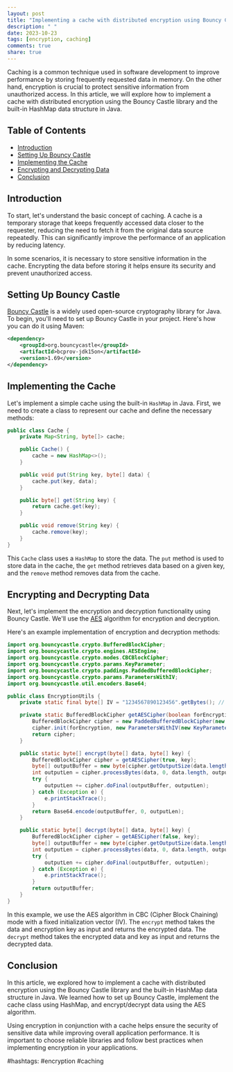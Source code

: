 ```yaml
---
layout: post
title: "Implementing a cache with distributed encryption using Bouncy Castle and HashMap in Java"
description: " "
date: 2023-10-23
tags: [encryption, caching]
comments: true
share: true
---
```


Caching is a common technique used in software development to improve performance by storing frequently requested data in memory. On the other hand, encryption is crucial to protect sensitive information from unauthorized access. In this article, we will explore how to implement a cache with distributed encryption using the Bouncy Castle library and the built-in HashMap data structure in Java.

## Table of Contents

- [Introduction](#introduction)
- [Setting Up Bouncy Castle](#setting-up-bouncy-castle)
- [Implementing the Cache](#implementing-the-cache)
- [Encrypting and Decrypting Data](#encrypting-and-decrypting-data)
- [Conclusion](#conclusion)

## Introduction

To start, let's understand the basic concept of caching. A cache is a temporary storage that keeps frequently accessed data closer to the requester, reducing the need to fetch it from the original data source repeatedly. This can significantly improve the performance of an application by reducing latency.

In some scenarios, it is necessary to store sensitive information in the cache. Encrypting the data before storing it helps ensure its security and prevent unauthorized access.

## Setting Up Bouncy Castle

[Bouncy Castle](https://www.bouncycastle.org/) is a widely used open-source cryptography library for Java. To begin, you'll need to set up Bouncy Castle in your project. Here's how you can do it using Maven:

```xml
<dependency>
    <groupId>org.bouncycastle</groupId>
    <artifactId>bcprov-jdk15on</artifactId>
    <version>1.69</version>
</dependency>
```

## Implementing the Cache

Let's implement a simple cache using the built-in `HashMap` in Java. First, we need to create a class to represent our cache and define the necessary methods:

```java
public class Cache {
    private Map<String, byte[]> cache;

    public Cache() {
        cache = new HashMap<>();
    }

    public void put(String key, byte[] data) {
        cache.put(key, data);
    }

    public byte[] get(String key) {
        return cache.get(key);
    }

    public void remove(String key) {
        cache.remove(key);
    }
}
```

This `Cache` class uses a `HashMap` to store the data. The `put` method is used to store data in the cache, the `get` method retrieves data based on a given key, and the `remove` method removes data from the cache.

## Encrypting and Decrypting Data

Next, let's implement the encryption and decryption functionality using Bouncy Castle. We'll use the [AES](https://en.wikipedia.org/wiki/Advanced_Encryption_Standard) algorithm for encryption and decryption.

Here's an example implementation of encryption and decryption methods:

```java
import org.bouncycastle.crypto.BufferedBlockCipher;
import org.bouncycastle.crypto.engines.AESEngine;
import org.bouncycastle.crypto.modes.CBCBlockCipher;
import org.bouncycastle.crypto.params.KeyParameter;
import org.bouncycastle.crypto.paddings.PaddedBufferedBlockCipher;
import org.bouncycastle.crypto.params.ParametersWithIV;
import org.bouncycastle.util.encoders.Base64;

public class EncryptionUtils {
    private static final byte[] IV = "1234567890123456".getBytes(); // Initialization Vector

    private static BufferedBlockCipher getAESCipher(boolean forEncryption, byte[] key) {
        BufferedBlockCipher cipher = new PaddedBufferedBlockCipher(new CBCBlockCipher(new AESEngine()));
        cipher.init(forEncryption, new ParametersWithIV(new KeyParameter(key), IV));
        return cipher;
    }

    public static byte[] encrypt(byte[] data, byte[] key) {
        BufferedBlockCipher cipher = getAESCipher(true, key);
        byte[] outputBuffer = new byte[cipher.getOutputSize(data.length)];
        int outputLen = cipher.processBytes(data, 0, data.length, outputBuffer, 0);
        try {
            outputLen += cipher.doFinal(outputBuffer, outputLen);
        } catch (Exception e) {
            e.printStackTrace();
        }
        return Base64.encode(outputBuffer, 0, outputLen);
    }

    public static byte[] decrypt(byte[] data, byte[] key) {
        BufferedBlockCipher cipher = getAESCipher(false, key);
        byte[] outputBuffer = new byte[cipher.getOutputSize(data.length)];
        int outputLen = cipher.processBytes(data, 0, data.length, outputBuffer, 0);
        try {
            outputLen += cipher.doFinal(outputBuffer, outputLen);
        } catch (Exception e) {
            e.printStackTrace();
        }
        return outputBuffer;
    }
}
```

In this example, we use the AES algorithm in CBC (Cipher Block Chaining) mode with a fixed initialization vector (IV). The `encrypt` method takes the data and encryption key as input and returns the encrypted data. The `decrypt` method takes the encrypted data and key as input and returns the decrypted data.

## Conclusion

In this article, we explored how to implement a cache with distributed encryption using the Bouncy Castle library and the built-in HashMap data structure in Java. We learned how to set up Bouncy Castle, implement the cache class using HashMap, and encrypt/decrypt data using the AES algorithm.

Using encryption in conjunction with a cache helps ensure the security of sensitive data while improving overall application performance. It is important to choose reliable libraries and follow best practices when implementing encryption in your applications.

#hashtags: #encryption #caching
